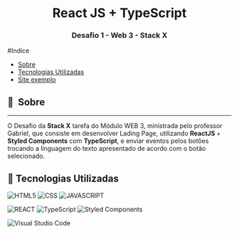 <h1 align="center">React JS + TypeScript</h1>
<h3 align="center">Desafio 1 - Web 3 - Stack X</h3>

  
</p>
#Indice

- [Sobre](#-sobre)
- [Tecnologias Utilizadas](#-tecnologias-utilizadas)
- [Site exemplo](https://desafio-web3-react-ts.vercel.app/)

## 🔖&nbsp; Sobre

---

O Desafio da <strong>Stack X</strong>  tarefa do Módulo WEB 3, ministrada pelo professor Gabriel, que consiste em desenvolver Lading Page, utilizando <strong>ReactJS </strong> +<strong> Styled Components</strong> com <strong> TypeScript</strong>, e enviar eventos pelos botões trocando a linguagem do texto apresentado de acordo com o botão selecionado.



## 🚀 Tecnologias Utilizadas

![HTML5](https://img.shields.io/badge/HTML5-E34F26?style=for-the-badge&logo=html5&logoColor=white) ![CSS](https://img.shields.io/badge/CSS3-1572B6?style=for-the-badge&logo=css3&logoColor=white) ![JAVASCRIPT](https://img.shields.io/badge/JavaScript-F7DF1E?style=for-the-badge&logo=javascript&logoColor=black) 

![REACT](https://img.shields.io/badge/React-20232A?style=for-the-badge&logo=react&logoColor=61DAFB) ![TypeScript](https://img.shields.io/badge/typescript-%23007ACC.svg?style=for-the-badge&logo=typescript&logoColor=white) ![Styled Components](https://img.shields.io/badge/styled--components-DB7093?style=for-the-badge&logo=styled-components&logoColor=white)

![Visual Studio Code](https://img.shields.io/badge/Visual_Studio-5C2D91?style=for-the-badge&logo=visual%20studio&logoColor=white)



